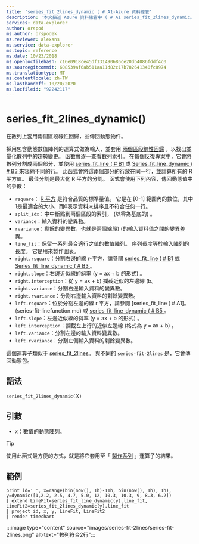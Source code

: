 ```yaml
---
title: 'series_fit_2lines_dynamic ( # A1-Azure 資料總管'
description: '本文描述 Azure 資料總管中 ( # A1 series_fit_2lines_dynamic。'
services: data-explorer
author: orspod
ms.author: orspodek
ms.reviewer: alexans
ms.service: data-explorer
ms.topic: reference
ms.date: 10/23/2018
ms.openlocfilehash: c16e0918ce45df131490686ce20db4086fddf4c0
ms.sourcegitcommit: 608539af6ab511aa11d82c17b782641340fc8974
ms.translationtype: MT
ms.contentlocale: zh-TW
ms.lasthandoff: 10/20/2020
ms.locfileid: "92242117"
---
```

# <a name="series_fit_2lines_dynamic"></a>series_fit_2lines_dynamic()

在數列上套用兩個區段線性回歸，並傳回動態物件。  

採用包含動態數值陣列的運算式做為輸入，並套用 [兩個區段線性回歸](https://en.wikipedia.org/wiki/Segmented_regression) ，以找出並量化數列中的趨勢變更。 函數會逐一查看數列索引。 在每個反復專案中，它會將數列分割成兩個部分，並使用 [series_fit_line ( # B1 ](series-fit-linefunction.md) 或 [Series_fit_line_dynamic ( # B3 ](series-fit-line-dynamicfunction.md)來容納不同的行。 此函式會將這兩個部分的行放在同一行，並計算所有的 R 平方值。 最佳分割是最大化 R 平方的分割。 函式會使用下列內容，傳回動態值中的參數：

* `rsquare`： [R 平方](https://en.wikipedia.org/wiki/Coefficient_of_determination) 是符合品質的標準量值。 它是在 [0-1] 範圍內的數位，其中1是最適合的大小，而0表示資料未排序且不符合任何一行。
* `split_idx`：中中斷點到兩個區段的索引， (以零為基底的) 。
* `variance`：輸入資料的變異數。
* `rvariance`：剩餘的變異數，也就是兩個線段)  (的輸入資料值之間的變異差異。
* `line_fit`：保留一系列最合適行之值的數值陣列。 序列長度等於輸入陣列的長度。 它是用來製作圖表。
* `right.rsquare`：分割右邊的線 r-平方，請參閱 [series_fit_line ( # B1 ](series-fit-linefunction.md) 或 [Series_fit_line_dynamic ( # B3 ](series-fit-line-dynamicfunction.md)。
* `right.slope`：右邊近似線的斜率 (y = ax + b 的形式) 。
* `right.interception`：從 y = ax + b) 攔截近似的左邊線 (b。
* `right.variance`：分割右邊輸入資料的變異數。
* `right.rvariance`：分割右邊輸入資料的剩餘變異數。
* `left.rsquare`：位於分割左邊的線 r 平方，請參閱 [series_fit_line ( # A1]。 (series-fit-linefunction.md) 或 [series_fit_line_dynamic ( # B5 ](series-fit-line-dynamicfunction.md)。
* `left.slope`：左邊近似線的斜率 (y = ax + b 的形式) 。
* `left.interception`：攔截左上行的近似左邊線 (格式為 y = ax + b) 。
* `left.variance`：分割左邊的輸入資料變異數。
* `left.rvariance`：分割左側輸入資料的剩餘變異數。

這個運算子類似于 [series_fit_2lines](series-fit-2linesfunction.md)。 與不同的 `series-fit-2lines` 是，它會傳回動態包。

## <a name="syntax"></a>語法

`series_fit_2lines_dynamic(`*X*`)`

## <a name="arguments"></a>引數

* *x*：數值的動態陣列。  

> [!TIP]
> 使用此函式最方便的方式，就是將它套用至「 [製作系列](make-seriesoperator.md) 」運算子的結果。

## <a name="example"></a>範例

<!-- csl: https://help.kusto.windows.net:443/Samples -->
```kusto
print id=' ', x=range(bin(now(), 1h)-11h, bin(now(), 1h), 1h), y=dynamic([1,2.2, 2.5, 4.7, 5.0, 12, 10.3, 10.3, 9, 8.3, 6.2])
| extend LineFit=series_fit_line_dynamic(y).line_fit, LineFit2=series_fit_2lines_dynamic(y).line_fit
| project id, x, y, LineFit, LineFit2
| render timechart
```

:::image type="content" source="images/series-fit-2lines/series-fit-2lines.png" alt-text="數列符合2行":::
